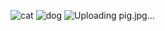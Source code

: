 ![cat](https://user-images.githubusercontent.com/81166916/113150158-f8e05f80-925d-11eb-981d-23b572cd3a08.jpg)
![dog](https://user-images.githubusercontent.com/81166916/113150175-fd0c7d00-925d-11eb-902b-46f84932774f.jpg)
![Uploading pig.jpg…]()

